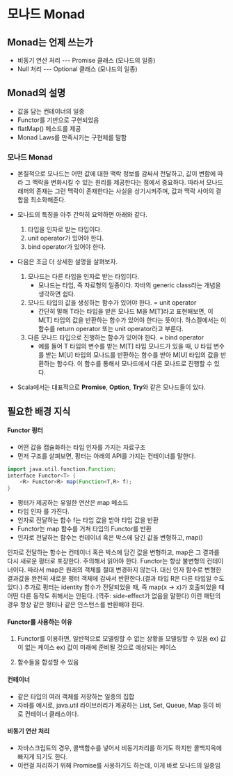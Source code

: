 # 모나드 Monad

## Monad는 언제 쓰는가

- 비동기 연산 처리 --- Promise 클래스 (모나드의 일종)
- Null 처리         --- Optional 클래스 (모나드의 일종)

## Monad의 설명
- 값을 담는 컨테이너의 일종
- Functor를 기반으로 구현되었음
- flatMap() 메소드를 제공
- Monad Laws를 만족시키는 구현체를 말함


### 모나드 Monad

* 본질적으로 모나드는 어떤 값에 대한 맥락 정보를 감싸서 전달하고, 값이 변함에 따라 그 맥락을 변화시킬 수 있는 원리를 제공한다는 점에서 중요하다. 따라서 모나드 래퍼의 존재는 그런 맥락이 존재한다는 사실을 상기시켜주며, 값과 맥락 사이의 결합을 최소화해준다.

* 모나드의 특징을 아주 간략히 요약하면 아래와 같다.
  1. 타입을 인자로 받는 타입이다.
  2. unit operator가 있어야 한다.
  3. bind operator가 있어야 한다.


* 다음은 조금 더 상세한 설명을 살펴보자.

  1. 모나드는 다른 타입을 인자로 받는 타입이다.
     - 모나드는 타입, 즉 자료형의 일종이다. 자바의 generic class라는 개념을 생각하면 쉽다.
  2. 모나드 타입의 값을 생성하는 함수가 있어야 한다. = unit operator
     - 간단히 말해 T라는 타입을 받은 모나드 M을 M[T]라고 표현해보면, 이 M[T] 타입의 값을 반환하는 함수가 있어야 한다는 뜻이다. 하스켈에서는 이 함수를 return operator 또는 unit operator라고 부른다.
  3. 다른 모나드 타입으로 진행하는 함수가 있어야 한다. = bind operator
     - 예를 들어 T 타입의 변수를 받는 M[T] 타입 모나드가 있을 때, U 타입 변수를 받는 M[U] 타입의 모나드를 반환하는 함수를 받아 M[U] 타입의 값을 반환하는 함수다. 이 함수를 통해서 모나드에서 다른 모나드로 진행할 수 있다.

* Scala에서는 대표적으로 **Promise**, **Option**, **Try**와 같은 모나드들이 있다.




## 필요한 배경 지식

#### Functor 펑터

* 어떤 값을 캡슐화하는 타입 인자를 가지는 자료구조
* 먼저 구조를 살펴보면, 펑터는 아래의 API를 가지는 컨테이너를 말한다.

```scala
import java.util.function.Function;
interface Functor<T> {
    <R> Functor<R> map(Function<T,R> f);
}
```
* 펑터가 제공하는 유일한 연산은 map 메소드
* 타입 인자 <T>를 가진다.
* 인자로 전달하는 함수 f는  <T>타입 값을 받아 <R> 타입 값을 반환
* Functor는 map 함수를 거쳐 <R> 타입의 Functor를 반환
* 인자로 전달하는 함수는 컨테이너 혹은 박스에 담긴 값을 변형하고, map()

인자로 전달하는 함수는 컨테이너 혹은 박스에 담긴 값을 변형하고, map은 그 결과를 다시 새로운 펑터로 포장한다. 주의해서 읽어야 한다. Functor<T>는 항상 불변형의 컨테이너이다. 따라서 map은 원래의 객체를 절대 변경하지 않는다. 대신 인자 함수로 변형한 결과값을 완전히 새로운 펑터 객체에 감싸서 반환한다.(결과 타입 R은 다른 타입일 수도 있다.) 추가로 펑터는 identity 함수가 전달되었을 때, 즉 map(x -> x)가 호출되었을 때 어떤 다른 동작도 취해서는 안된다. (역주: side-effect가 없음을 말한다) 이런 패턴의 경우 항상 같은 펑터나 같은 인스턴스를 반환해야 한다.


#### Functor를 사용하는 이유

1. Functor를 이용하면, 일반적으로 모델링할 수 없는 상황을 모델링할 수 있음
ex) 값이 없는 케이스
ex) 값이 미래에 준비될 것으로 예상되는 케이스

2. 함수들을 합성할 수 있음

    
#### 컨테이너
* 같은 타입의 여러 객체를 저장하는 일종의 집합
* 자바를 예시로, java.util 라이브러리가 제공하는 List, Set, Queue, Map 등이 바로 컨테이너 클래스이다.

        
#### 비동기 연산 처리
* 자바스크립트의 경우, 콜백함수를 넣어서 비동기처리를 하기도 하지만 콜백지옥에 빠지게 되기도 한다.
* 이런걸 처리하기 위해 Promise를 사용하기도 하는데, 이게 바로 모나드의 일종임




